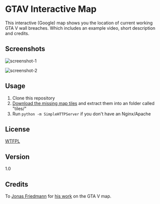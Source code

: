 GTAV Interactive Map
====

This interactive (Google) map shows you the location of current working GTA V wall breaches. Which includes an example video, short description and credits.

## Screenshots

![screenshot-1](http://cl.ly/image/1j29420t0a10/+)

![screenshot-2](http://cl.ly/image/0R0V051E1y1j/+)

## Usage

1. Clone this repository
2. [Download the missing map tiles](https://mega.co.nz/#!HR1xgIQQ!I2cq1hDeWfm6A3BleDfOlTz747EpCUlX15tCt1h2IN8) and extract them into an folder called "tiles/"
3. Run `python -m SimpleHTTPServer` if you don't have an Nginx/Apache

## License

[WTFPL](LICENSE)

## Version

1.0

## Credits

To [Jonas Friedmann](https://github.com/frd.mn/) for [his work](https://github.com/frd.mn) on the GTA V map.